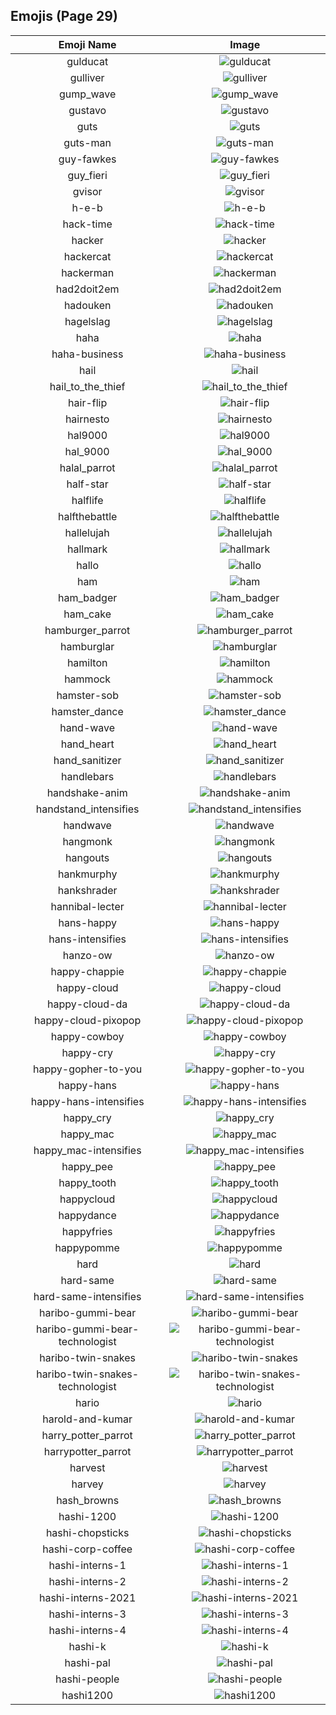 
  ## Emojis (Page 29)
  |Emoji Name|Image|
  | :-: | :-: |
  |gulducat| ![gulducat](/output/gulducat.jpg)|
  |gulliver| ![gulliver](/output/gulliver.png)|
  |gump_wave| ![gump_wave](/output/gump_wave.gif)|
  |gustavo| ![gustavo](/output/gustavo.png)|
  |guts| ![guts](/output/guts.png)|
  |guts-man| ![guts-man](/output/guts-man.png)|
  |guy-fawkes| ![guy-fawkes](/output/guy-fawkes.png)|
  |guy_fieri| ![guy_fieri](/output/guy_fieri.png)|
  |gvisor| ![gvisor](/output/gvisor.png)|
  |h-e-b| ![h-e-b](/output/h-e-b.png)|
  |hack-time| ![hack-time](/output/hack-time.gif)|
  |hacker| ![hacker](/output/hacker.png)|
  |hackercat| ![hackercat](/output/hackercat.png)|
  |hackerman| ![hackerman](/output/hackerman.jpg)|
  |had2doit2em| ![had2doit2em](/output/had2doit2em.png)|
  |hadouken| ![hadouken](/output/hadouken.jpg)|
  |hagelslag| ![hagelslag](/output/hagelslag.png)|
  |haha| ![haha](/output/haha.png)|
  |haha-business| ![haha-business](/output/haha-business.png)|
  |hail| ![hail](/output/hail.png)|
  |hail_to_the_thief| ![hail_to_the_thief](/output/hail_to_the_thief.jpg)|
  |hair-flip| ![hair-flip](/output/hair-flip.gif)|
  |hairnesto| ![hairnesto](/output/hairnesto.png)|
  |hal9000| ![hal9000](/output/hal9000.png)|
  |hal_9000| ![hal_9000](/output/hal_9000.png)|
  |halal_parrot| ![halal_parrot](/output/halal_parrot.gif)|
  |half-star| ![half-star](/output/half-star.png)|
  |halflife| ![halflife](/output/halflife.png)|
  |halfthebattle| ![halfthebattle](/output/halfthebattle.png)|
  |hallelujah| ![hallelujah](/output/hallelujah.png)|
  |hallmark| ![hallmark](/output/hallmark.png)|
  |hallo| ![hallo](/output/hallo.gif)|
  |ham| ![ham](/output/ham.png)|
  |ham_badger| ![ham_badger](/output/ham_badger.png)|
  |ham_cake| ![ham_cake](/output/ham_cake.gif)|
  |hamburger_parrot| ![hamburger_parrot](/output/hamburger_parrot.gif)|
  |hamburglar| ![hamburglar](/output/hamburglar.gif)|
  |hamilton| ![hamilton](/output/hamilton.png)|
  |hammock| ![hammock](/output/hammock.png)|
  |hamster-sob| ![hamster-sob](/output/hamster-sob.png)|
  |hamster_dance| ![hamster_dance](/output/hamster_dance.gif)|
  |hand-wave| ![hand-wave](/output/hand-wave.gif)|
  |hand_heart| ![hand_heart](/output/hand_heart.gif)|
  |hand_sanitizer| ![hand_sanitizer](/output/hand_sanitizer.png)|
  |handlebars| ![handlebars](/output/handlebars.png)|
  |handshake-anim| ![handshake-anim](/output/handshake-anim.gif)|
  |handstand_intensifies| ![handstand_intensifies](/output/handstand_intensifies.gif)|
  |handwave| ![handwave](/output/handwave.gif)|
  |hangmonk| ![hangmonk](/output/hangmonk.gif)|
  |hangouts| ![hangouts](/output/hangouts.png)|
  |hankmurphy| ![hankmurphy](/output/hankmurphy.jpg)|
  |hankshrader| ![hankshrader](/output/hankshrader.png)|
  |hannibal-lecter| ![hannibal-lecter](/output/hannibal-lecter.png)|
  |hans-happy| ![hans-happy](/output/hans-happy.png)|
  |hans-intensifies| ![hans-intensifies](/output/hans-intensifies.gif)|
  |hanzo-ow| ![hanzo-ow](/output/hanzo-ow.png)|
  |happy-chappie| ![happy-chappie](/output/happy-chappie.png)|
  |happy-cloud| ![happy-cloud](/output/happy-cloud.png)|
  |happy-cloud-da| ![happy-cloud-da](/output/happy-cloud-da.png)|
  |happy-cloud-pixopop| ![happy-cloud-pixopop](/output/happy-cloud-pixopop.png)|
  |happy-cowboy| ![happy-cowboy](/output/happy-cowboy.png)|
  |happy-cry| ![happy-cry](/output/happy-cry.png)|
  |happy-gopher-to-you| ![happy-gopher-to-you](/output/happy-gopher-to-you.jpg)|
  |happy-hans| ![happy-hans](/output/happy-hans.png)|
  |happy-hans-intensifies| ![happy-hans-intensifies](/output/happy-hans-intensifies.gif)|
  |happy_cry| ![happy_cry](/output/happy_cry.png)|
  |happy_mac| ![happy_mac](/output/happy_mac.png)|
  |happy_mac-intensifies| ![happy_mac-intensifies](/output/happy_mac-intensifies.gif)|
  |happy_pee| ![happy_pee](/output/happy_pee.png)|
  |happy_tooth| ![happy_tooth](/output/happy_tooth.png)|
  |happycloud| ![happycloud](/output/happycloud.png)|
  |happydance| ![happydance](/output/happydance.gif)|
  |happyfries| ![happyfries](/output/happyfries)|
  |happypomme| ![happypomme](/output/happypomme.png)|
  |hard| ![hard](/output/hard.png)|
  |hard-same| ![hard-same](/output/hard-same.png)|
  |hard-same-intensifies| ![hard-same-intensifies](/output/hard-same-intensifies.gif)|
  |haribo-gummi-bear| ![haribo-gummi-bear](/output/haribo-gummi-bear.png)|
  |haribo-gummi-bear-technologist| ![haribo-gummi-bear-technologist](/output/haribo-gummi-bear-technologist.png)|
  |haribo-twin-snakes| ![haribo-twin-snakes](/output/haribo-twin-snakes.png)|
  |haribo-twin-snakes-technologist| ![haribo-twin-snakes-technologist](/output/haribo-twin-snakes-technologist.png)|
  |hario| ![hario](/output/hario.jpg)|
  |harold-and-kumar| ![harold-and-kumar](/output/harold-and-kumar.jpg)|
  |harry_potter_parrot| ![harry_potter_parrot](/output/harry_potter_parrot.gif)|
  |harrypotter_parrot| ![harrypotter_parrot](/output/harrypotter_parrot.gif)|
  |harvest| ![harvest](/output/harvest.png)|
  |harvey| ![harvey](/output/harvey.png)|
  |hash_browns| ![hash_browns](/output/hash_browns.png)|
  |hashi-1200| ![hashi-1200](/output/hashi-1200.png)|
  |hashi-chopsticks| ![hashi-chopsticks](/output/hashi-chopsticks.png)|
  |hashi-corp-coffee| ![hashi-corp-coffee](/output/hashi-corp-coffee.png)|
  |hashi-interns-1| ![hashi-interns-1](/output/hashi-interns-1.png)|
  |hashi-interns-2| ![hashi-interns-2](/output/hashi-interns-2.png)|
  |hashi-interns-2021| ![hashi-interns-2021](/output/hashi-interns-2021.png)|
  |hashi-interns-3| ![hashi-interns-3](/output/hashi-interns-3.png)|
  |hashi-interns-4| ![hashi-interns-4](/output/hashi-interns-4.png)|
  |hashi-k| ![hashi-k](/output/hashi-k.png)|
  |hashi-pal| ![hashi-pal](/output/hashi-pal.png)|
  |hashi-people| ![hashi-people](/output/hashi-people.jpg)|
  |hashi1200| ![hashi1200](/output/hashi1200.png)|
  